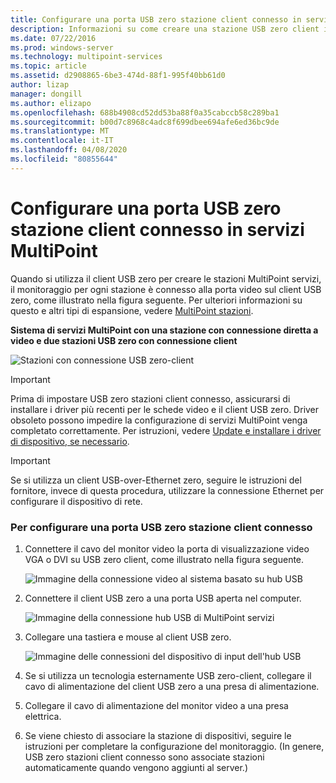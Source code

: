 ```yaml
---
title: Configurare una porta USB zero stazione client connesso in servizi MultiPoint
description: Informazioni su come creare una stazione USB zero client in MultiPoint Services
ms.date: 07/22/2016
ms.prod: windows-server
ms.technology: multipoint-services
ms.topic: article
ms.assetid: d2908865-6be3-474d-88f1-995f40bb61d0
author: lizap
manager: dongill
ms.author: elizapo
ms.openlocfilehash: 688b4908cd52dd53ba88f0a35cabccb58c289ba1
ms.sourcegitcommit: b00d7c8968c4adc8f699dbee694afe6ed36bc9de
ms.translationtype: MT
ms.contentlocale: it-IT
ms.lasthandoff: 04/08/2020
ms.locfileid: "80855644"
---
```

# <a name="set-up-a-usb-zero-client-connected-station-in-multipoint-services"></a>Configurare una porta USB zero stazione client connesso in servizi MultiPoint
Quando si utilizza il client USB zero per creare le stazioni MultiPoint servizi, il monitoraggio per ogni stazione è connesso alla porta video sul client USB zero, come illustrato nella figura seguente. Per ulteriori informazioni su questo e altri tipi di espansione, vedere [MultiPoint stazioni](MultiPoint-services-Stations.md).
  
**Sistema di servizi MultiPoint con una stazione con connessione diretta a video e due stazioni USB zero con connessione client**  
  
![Stazioni con connessione USB zero-client](./media/WMS11_diagram7.gif)  
  
> [!IMPORTANT]  
> Prima di impostare USB zero stazioni client connesso, assicurarsi di installare i driver più recenti per le schede video e il client USB zero. Driver obsoleto possono impedire la configurazione di servizi MultiPoint venga completato correttamente. Per istruzioni, vedere [Update e installare i driver di dispositivo, se necessario](Update-and-install-device-drivers-if-needed.md).  
  
> [!IMPORTANT]  
> Se si utilizza un client USB-over-Ethernet zero, seguire le istruzioni del fornitore, invece di questa procedura, utilizzare la connessione Ethernet per configurare il dispositivo di rete.  
  
### <a name="to-set-up-a-usb-zero-client-connected-station"></a>Per configurare una porta USB zero stazione client connesso  
  
1.  Connettere il cavo del monitor video la porta di visualizzazione video VGA o DVI su USB zero client, come illustrato nella figura seguente.  
  
    ![Immagine della connessione video al sistema basato su hub USB](./media/WMSVideoConnection.gif)  
  
2.  Connettere il client USB zero a una porta USB aperta nel computer.  
  
    ![Immagine della connessione hub USB di MultiPoint servizi](./media/WMSUSBHubConnection.gif)  
  
3.  Collegare una tastiera e mouse al client USB zero.  
  
    ![Immagine delle connessioni del dispositivo di input dell'hub USB](./media/WMSUSBDeviceConnection.gif)  
  
4.  Se si utilizza un tecnologia esternamente USB zero-client, collegare il cavo di alimentazione del client USB zero a una presa di alimentazione.  
  
5.  Collegare il cavo di alimentazione del monitor video a una presa elettrica.  
  
6.  Se viene chiesto di associare la stazione di dispositivi, seguire le istruzioni per completare la configurazione del monitoraggio. (In genere, USB zero stazioni client connesso sono associate stazioni automaticamente quando vengono aggiunti al server.)